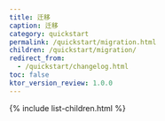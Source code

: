 ```yaml
---
title: 迁移
caption: 迁移
category: quickstart
permalink: /quickstart/migration.html
children: /quickstart/migration/
redirect_from:
  - /quickstart/changelog.html
toc: false
ktor_version_review: 1.0.0
---
```


{% include list-children.html %}
